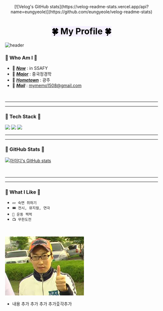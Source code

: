 <div align=center>
[![Velog's GitHub stats](https://velog-readme-stats.vercel.app/api?name=eungyeole)](https://github.com/eungyeole/velog-readme-stats)
    
# <span style='color:#000000; background-color: #f5f0ff'>🍀 My Profile 🍀</span>
</div>

![header](https://capsule-render.vercel.app/api?type=waving&height=300&text=Naaaaame%20&desc=Ga%20Yeon%20Song&color=gradient)


### 🤔 Who Am I 🤔

- 🍉 <u>___Now___</u> : in SSAFY
- 🍏 <u>___Major___</u> : 중국정경학
- 🥦 <u>___Hometown___</u> : 광주 
- 📧 <u>___Mail___</u> : mymemo1508@gmail.com

<br>

<hr/>
<hr/>

### 🔮 Tech Stack 🔮
<img src="https://img.shields.io/badge/Python-3766AB?style=flat-square&logo=Python&logoColor=white"/>
<img src="https://img.shields.io/badge/JavaScript-F7DF1E?style=flat-square&logo=JavaScript&logoColor=white"/>
<img src="https://img.shields.io/badge/CSS-F43059?style=flat-square&logo=CSS Wizardry&logoColor=white"/>

<br>

<hr/>
<hr/>


### 🧩 GitHub Stats 🧩
[![아이디's GitHub stats](https://github-readme-stats.vercel.app/api?username=mymemo1508)](https://github.com/anuraghazra/github-readme-stats)

<br>

<hr/>
<hr/>


### 👻 What I Like 👻
- `💤 숙면 취하기`
- `🎟 전시, 뮤지컬, 연극`
- `🎱 운동 찍먹`
- `📺 무한도전` 
<br> 

  ![이미지](images.jfif)


- 내용 추가 추가 추가
추가춫각추가
